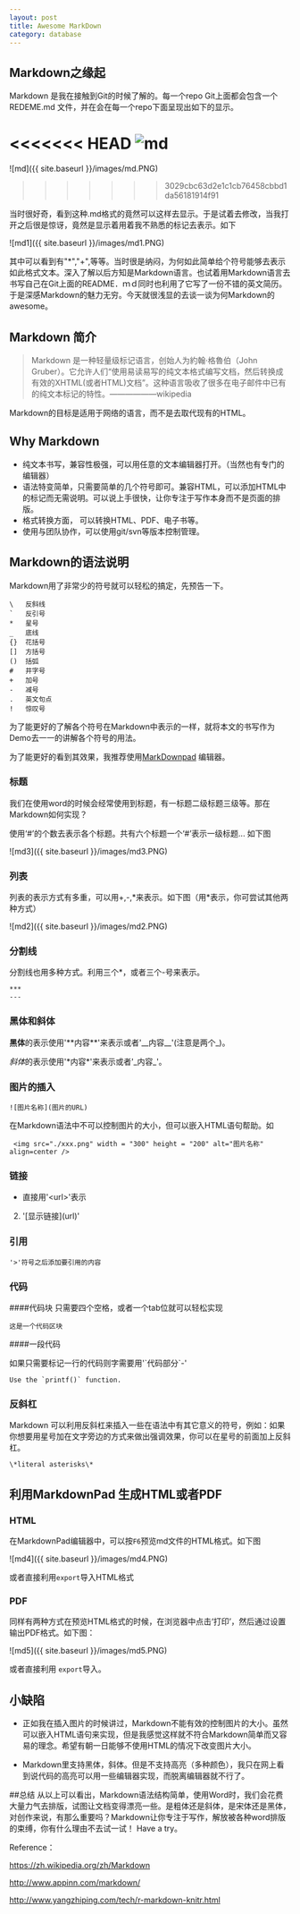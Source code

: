 ```yaml
---
layout: post
title: Awesome MarkDown
category: database
---
```






## Markdown之缘起
Markdown 是我在接触到Git的时候了解的。每一个repo Git上面都会包含一个REDEME.md 文件，并在会在每一个repo下面呈现出如下的显示。
<!--more-->
<<<<<<< HEAD
![md](/images/md.PNG)
=======
![md]({{ site.baseurl }}/images/md.PNG)
>>>>>>> 3029cbc63d2e1c1cb76458cbbd1da56181914f91

当时很好奇，看到这种.md格式的竟然可以这样去显示。于是试着去修改，当我打开之后很是惊讶，竟然是显示着用着我不熟悉的标记去表示。如下

![md1]({{ site.baseurl }}/images/md1.PNG)

其中可以看到有"\*","\+",等等。当时很是纳闷，为何如此简单给个符号能够去表示如此格式文本。深入了解以后方知是Markdown语言。也试着用Markdown语言去书写自己在Git上面的README．ｍｄ同时也利用了它写了一份不错的英文简历。于是深感Markdown的魅力无穷。今天就很浅显的去谈一谈为何Markdown的awesome。

## Markdown 简介

>Markdown 是一种轻量级标记语言，创始人为約翰·格魯伯（John Gruber）。它允许人们“使用易读易写的纯文本格式编写文档，然后转换成有效的XHTML(或者HTML)文档”。这种语言吸收了很多在电子邮件中已有的纯文本标记的特性。——————wikipedia


Markdown的目标是适用于网络的语言，而不是去取代现有的HTML。


## Why Markdown

* 纯文本书写，兼容性极强，可以用任意的文本编辑器打开。（当然也有专门的编辑器）
* 语法特变简单，只需要简单的几个符号即可。兼容HTML，可以添加HTML中的标记而无需说明。可以说上手很快，让你专注于写作本身而不是页面的排版。
* 格式转换方面， 可以转换HTML、PDF、电子书等。
*  使用与团队协作，可以使用git/svn等版本控制管理。


## Markdown的语法说明
 
Markdown用了非常少的符号就可以轻松的搞定，先预告一下。
	
	\   反斜线
	`   反引号
	*   星号
	_   底线
	{}  花括号
	[]  方括号
	()  括弧
	#   井字号
	+   加号
	-   减号
	.   英文句点
	!   惊叹号
为了能更好的了解各个符号在Markdown中表示的一样，就将本文的书写作为Demo去一一的讲解各个符号的用法。

为了能更好的看到其效果，我推荐使用[MarkDownpad](http://markdownpad.com/) 编辑器。

### 标题

我们在使用word的时候会经常使用到标题，有一标题二级标题三级等。那在Markdown如何实现？

使用‘#’的个数去表示各个标题。共有六个标题一个‘#’表示一级标题... 如下图


![md3]({{ site.baseurl }}/images/md3.PNG)

### 列表

列表的表示方式有多重，可以用\+,\-,\*来表示。如下图（用\*表示，你可尝试其他两种方式）

![md2]({{ site.baseurl }}/images/md2.PNG)

### 分割线

分割线也用多种方式。利用三个\*，或者三个\-号来表示。

	***
	---
### 黑体和斜体

**黑体**的表示使用'\*\*内容\*\*'来表示或者'\_\_内容\_\_'(注意是两个\_)。

*斜体*的表示使用'\*内容\*'来表示或者'\_内容\_'。

### 图片的插入

	![图片名称](图片的URL)
在Markdown语法中不可以控制图片的大小，但可以嵌入HTML语句帮助。如
	
	 <img src="./xxx.png" width = "300" height = "200" alt="图片名称" align=center />
### 链接

* 直接用'\<url\>'表示 


	

2.	'\[显示链接\]\(url\)'


### 引用

	'>'符号之后添加要引用的内容

### 代码
####代码块
只需要四个空格，或者一个tab位就可以轻松实现

	这是一个代码区块
####一段代码

如果只需要标记一行的代码则字需要用'\`代码部分`\-'

	Use the `printf()` function.

### 反斜杠
Markdown 可以利用反斜杠来插入一些在语法中有其它意义的符号，例如：如果你想要用星号加在文字旁边的方式来做出强调效果，你可以在星号的前面加上反斜杠。
	
	\*literal asterisks\*

## 利用MarkdownPad 生成HTML或者PDF

### HTML
 在MarkdownPad编辑器中，可以按`F6`预览md文件的HTML格式。如下图

![md4]({{ site.baseurl }}/images/md4.PNG)

或者直接利用`export`导入HTML格式

### PDF

同样有两种方式在预览HTML格式的时候，在浏览器中点击‘打印’，然后通过设置输出PDF格式。如下图：

![md5]({{ site.baseurl }}/images/md5.PNG)

或者直接利用 `export`导入。

## 小缺陷

* 正如我在插入图片的时候讲过，Markdown不能有效的控制图片的大小。虽然可以嵌入HTML语句来实现，但是我感觉这样就不符合Markdown简单而又容易的理念。希望有朝一日能够不使用HTML的情况下改变图片大小。

* Markdown里支持黑体，斜体。但是不支持高亮（多种颜色），我只在网上看到说代码的高亮可以用一些编辑器实现，而脱离编辑器就不行了。




##总结
从以上可以看出，Markdown语法结构简单，使用Word时，我们会花费大量力气去排版，试图让文档变得漂亮一些。是粗体还是斜体，是宋体还是黑体，对创作来说，有那么重要吗？Markdown让你专注于写作，解放被各种word排版的束缚，你有什么理由不去试一试！ Have a try。



Reference：

https://zh.wikipedia.org/zh/Markdown

http://www.appinn.com/markdown/

http://www.yangzhiping.com/tech/r-markdown-knitr.html
